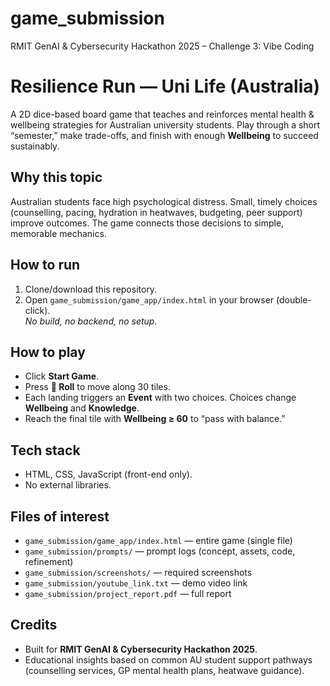 # game_submission
RMIT GenAI &amp; Cybersecurity Hackathon 2025 – Challenge 3: Vibe Coding

# Resilience Run — Uni Life (Australia)

A 2D dice-based board game that teaches and reinforces mental health & wellbeing strategies for Australian university students. Play through a short “semester,” make trade-offs, and finish with enough **Wellbeing** to succeed sustainably.

## Why this topic
Australian students face high psychological distress. Small, timely choices (counselling, pacing, hydration in heatwaves, budgeting, peer support) improve outcomes. The game connects those decisions to simple, memorable mechanics.

## How to run
1. Clone/download this repository.
2. Open `game_submission/game_app/index.html` in your browser (double-click).  
   *No build, no backend, no setup.*

## How to play
- Click **Start Game**.
- Press **🎲 Roll** to move along 30 tiles.
- Each landing triggers an **Event** with two choices. Choices change **Wellbeing** and **Knowledge**.
- Reach the final tile with **Wellbeing ≥ 60** to “pass with balance.”

## Tech stack
- HTML, CSS, JavaScript (front-end only).  
- No external libraries.

## Files of interest
- `game_submission/game_app/index.html` — entire game (single file)
- `game_submission/prompts/` — prompt logs (concept, assets, code, refinement)
- `game_submission/screenshots/` — required screenshots
- `game_submission/youtube_link.txt` — demo video link
- `game_submission/project_report.pdf` — full report

## Credits
- Built for **RMIT GenAI & Cybersecurity Hackathon 2025**.
- Educational insights based on common AU student support pathways (counselling services, GP mental health plans, heatwave guidance).
